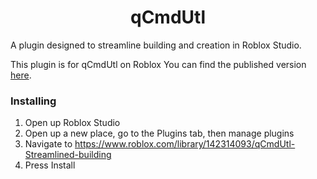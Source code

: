 <h1 align="center">qCmdUtl</h1>
A plugin designed to streamline building and creation in Roblox Studio.

This plugin is for qCmdUtl on Roblox
You can find the published version [here](https://www.roblox.com/library/142314093/qCmdUtl-Streamlined-building).

### Installing

1. Open up Roblox Studio
2. Open up a new place, go to the Plugins tab, then manage plugins
3. Navigate to https://www.roblox.com/library/142314093/qCmdUtl-Streamlined-building
4. Press Install



